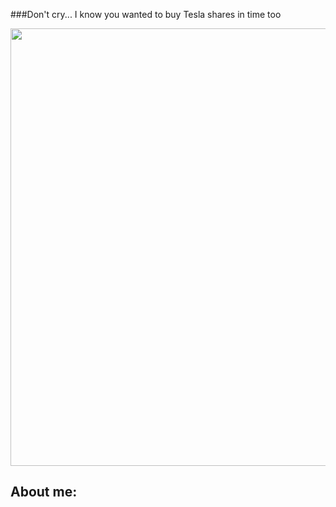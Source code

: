 ###Don't cry... I know you wanted to buy Tesla shares in time too

<div align="center">
  <img src="https://media.giphy.com/media/xFkgeu7dhfgqqxJqmj/giphy.gif" width="700"/>
</div>

<h2>About me:</h2>
